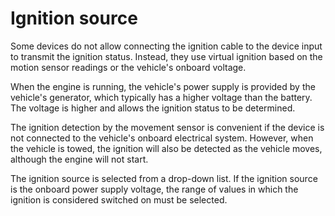 # Ignition source

Some devices do not allow connecting the ignition cable to the device input to transmit the ignition status. Instead, they use virtual ignition based on the motion sensor readings or the vehicle's onboard voltage.

When the engine is running, the vehicle's power supply is provided by the vehicle's generator, which typically has a higher voltage than the battery. The voltage is higher and allows the ignition status to be determined.

The ignition detection by the movement sensor is convenient if the device is not connected to the vehicle's onboard electrical system. However, when the vehicle is towed, the ignition will also be detected as the vehicle moves, although the engine will not start.

The ignition source is selected from a drop-down list. If the ignition source is the onboard power supply voltage, the range of values in which the ignition is considered switched on must be selected.
